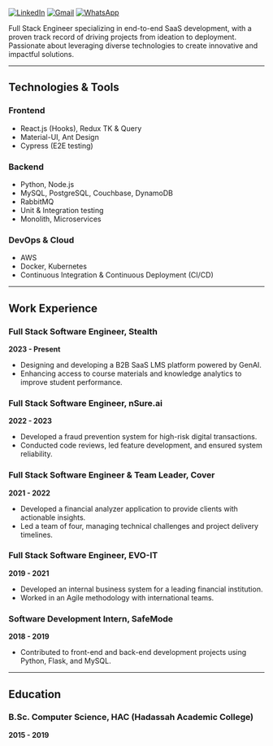 [![LinkedIn](https://img.shields.io/badge/LinkedIn-white?style=for-the-badge&logo=linkedin&logoColor=0A66C2)](https://www.linkedin.com/in/zvika-berger-2b7817110/)
[![Gmail](https://img.shields.io/badge/Gmail-white?style=for-the-badge&logo=gmail&logoColor=EA4335)](mailto:zvikaberger3@gmail.com)
[![WhatsApp](https://img.shields.io/badge/WhatsApp-white?style=for-the-badge&logo=whatsapp&logoColor=25D366)](https://wa.me/972544260858)

Full Stack Engineer specializing in end-to-end SaaS development, with a proven track record of driving projects from ideation to deployment.
Passionate about leveraging diverse technologies to create innovative and impactful solutions.

---

## Technologies & Tools

### Frontend
- React.js (Hooks), Redux TK & Query
- Material-UI, Ant Design
- Cypress (E2E testing)

### Backend
- Python, Node.js
- MySQL, PostgreSQL, Couchbase, DynamoDB
- RabbitMQ
- Unit & Integration testing
- Monolith, Microservices

### DevOps & Cloud
- AWS
- Docker, Kubernetes
- Continuous Integration & Continuous Deployment (CI/CD)

---

## Work Experience

### Full Stack Software Engineer, Stealth
**2023 - Present**
- Designing and developing a B2B SaaS LMS platform powered by GenAI.
- Enhancing access to course materials and knowledge analytics to improve student performance.

### Full Stack Software Engineer, nSure.ai
**2022 - 2023**
- Developed a fraud prevention system for high-risk digital transactions.
- Conducted code reviews, led feature development, and ensured system reliability.

### Full Stack Software Engineer & Team Leader, Cover
**2021 - 2022**
- Developed a financial analyzer application to provide clients with actionable insights.
- Led a team of four, managing technical challenges and project delivery timelines.

### Full Stack Software Engineer, EVO-IT
**2019 - 2021**
- Developed an internal business system for a leading financial institution.
- Worked in an Agile methodology with international teams.

### Software Development Intern, SafeMode
**2018 - 2019**
- Contributed to front-end and back-end development projects using Python, Flask, and MySQL.

---

## Education

### B.Sc. Computer Science, HAC (Hadassah Academic College)
**2015 - 2019**
